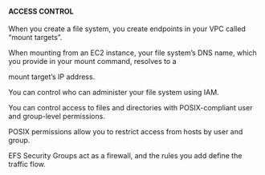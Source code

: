 #### ACCESS CONTROL


When you create a file system, you create endpoints in your VPC called “mount targets”.


When mounting from an EC2 instance, your file system’s DNS name, which you provide in your mount command, resolves to a

mount target’s IP address.


You can control who can administer your file system using IAM.


You can control access to files and directories with POSIX-compliant user and group-level permissions.


POSIX permissions allow you to restrict access from hosts by user and group.


EFS Security Groups act as a firewall, and the rules you add define the traffic flow.

